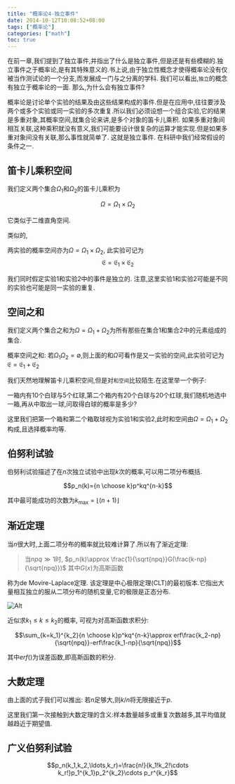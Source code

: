 ```yaml
---
title: "概率论4-独立事件"
date: 2014-10-12T10:08:52+08:00
tags: ["概率论"]
categories: ["math"]
toc: true
---
```


在前一章,我们提到了独立事件,并指出了什么是独立事件,但是还是有些模糊的.独立事件之于概率论,是有其特殊意义的.书上说,由于独立性概念才使得概率论没有仅被当作测试论的一个分支,而发展成一门与之分离的学科. 我们可以看出,`独立`的概念有独立于概率论的一面. 那么,为什么会有独立事件?

概率论是讨论单个实验的结果及由这些结果构成的事件.但是在应用中,往往要涉及两个或多个实验或同一实验的多次重复.所以我们必须设想一个组合实验,它的结果是多重对象,其概率空间,就集合论来讲,是多个对象的笛卡儿乘积. 如果多重对象间相互关联,这种乘积就没有意义,我们可能要设计很复杂的运算才能实现.但是如果多重对象间没有关联,那么事性就简单了. 这就是独立事件. 在科研中我们经常假设的条件之一.

## 笛卡儿乘积空间
我们定义两个集合$\Omega_1$和$\Omega_2$的笛卡儿乘积为

$$\Omega=\Omega_1\times \Omega_2$$

它类似于二维直角空间.

类似的,

两实验的概率空间亦为$\Omega=\Omega_1\times \Omega_2$, 此实验可记为
$$\mathfrak{E}=\mathfrak{E_1}\times \mathfrak{E_2}$$

我们同时假定实验1和实验2中的事件是独立的. 注意,这里实验1和实验2可能是不同的实验也可能是同一实验的重复.

## 空间之和

我们定义两个集合之和为$\Omega=\Omega_1+\Omega_2$为所有那些在集合1和集合2中的元素组成的集合.

概率空间之和: 
若$\Omega_1\Omega_2=\emptyset$,则上面的和$\Omega$可看作是又一实验的空间,此实验可记为$\mathfrak E = \mathfrak E_1 + \mathfrak E_2$

我们天然地理解笛卡儿乘积空间,但是对`和空间`比较陌生.在这里举一个例子:

一箱内有10个白球与5个红球,第二个箱内有20个白球与20个红球,我们随机地选中一箱,再从中取出一球,问取得白球的概率是多少?

这里我们把第一个箱和第二个箱取球视为实验1和实验2,此时和空间由$\Omega=\Omega_1+\Omega_2$构成,且选择概率均等.

## 伯努利试验
伯努利试验描述了在$n$次独立试验中出现$k$次的概率,可以用二项分布概括.

$$p_n(k)={n \choose k}p^kq^{n-k}$$

其中最可能成功的次数为$k_{\max}=\lfloor (n+1) \rfloor$

## 渐近定理
当$n$很大时,上面二项分布的概率就比较难计算了.所以有了渐近定理:

> 当$npq\gg 1$时, $p_n(k)\approx \frac{1}{\sqrt{npq}}G(\frac{k-np}{\sqrt{npq}})$
> 其中$G(x)$为高斯函数

称为de Movire-Laplace定理. 该定理是中心极限定理(CLT)的最初版本.它指出大量相互独立的服从二项分布的随机变量,它的极限是正态分布.

![Alt](/math/bin2norm.png "二项分布趋于正态分布")

近似求$k_1\le k \le k_2$的概率, 可视为对高斯函数求积分:

$$\sum_{k=k_1}^{k_2}{n \choose k}p^kq^{n-k}\approx erf\frac{k_2-np}{\sqrt{npq}}-erf\frac{k_1-np}{\sqrt{npq}}$$

其中$erf()$为误差函数,即高斯函数的积分.

## 大数定理
由上面的式子我们可以推出: 若$n$足够大,则$k/n$将无限接近于$p$.

这里我们第一次接触到大数定理的含义:样本数量越多或重复次数越多,其平均值就越趋近于期望值.

## 广义伯努利试验

$$p_n(k_1,k_2,\ldots,k_r)=\frac{n!}{k_1!k_2!\cdots k_r!}p_1^{k_1}p_2^{k_2}\cdots p_r^{k_r}$$